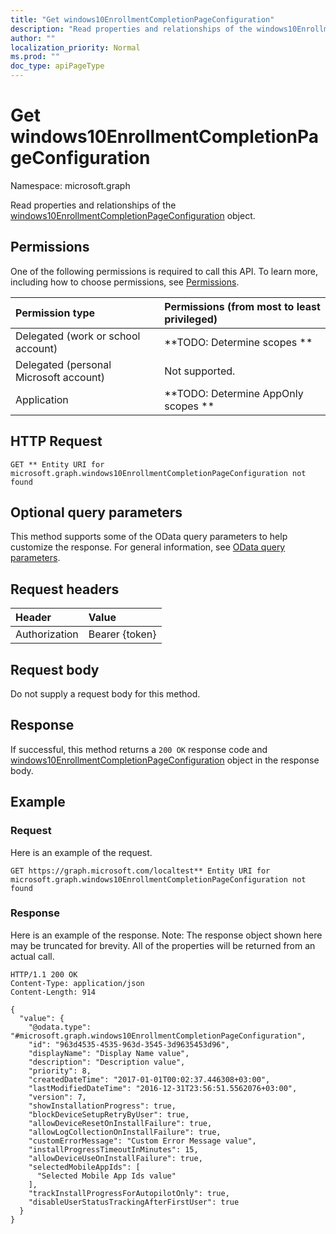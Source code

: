 ```yaml
---
title: "Get windows10EnrollmentCompletionPageConfiguration"
description: "Read properties and relationships of the windows10EnrollmentCompletionPageConfiguration object."
author: ""
localization_priority: Normal
ms.prod: ""
doc_type: apiPageType
---
```


# Get windows10EnrollmentCompletionPageConfiguration

Namespace: microsoft.graph

Read properties and relationships of the [windows10EnrollmentCompletionPageConfiguration](../resources/windows10enrollmentcompletionpageconfiguration.md) object.

## Permissions
One of the following permissions is required to call this API. To learn more, including how to choose permissions, see [Permissions](/concepts/permissions-reference.md).

|Permission type|Permissions (from most to least privileged)|
|:---|:---|
|Delegated (work or school account)|**TODO: Determine scopes **|
|Delegated (personal Microsoft account)|Not supported.|
|Application|**TODO: Determine AppOnly scopes **|

## HTTP Request
<!-- {
  "blockType": "ignored"
}
-->
``` http
GET ** Entity URI for microsoft.graph.windows10EnrollmentCompletionPageConfiguration not found
```

## Optional query parameters
This method supports some of the OData query parameters to help customize the response. For general information, see [OData query parameters](/graph/query-parameters).

## Request headers
|Header|Value|
|:---|:---|
|Authorization|Bearer {token}|

## Request body
Do not supply a request body for this method.

## Response
If successful, this method returns a `200 OK` response code and [windows10EnrollmentCompletionPageConfiguration](../resources/windows10enrollmentcompletionpageconfiguration.md) object in the response body.

## Example

### Request
Here is an example of the request.
<!-- {
  "blockType": "request",
  "name": "get_windows10enrollmentcompletionpageconfiguration"
}
-->
``` http
GET https://graph.microsoft.com/localtest** Entity URI for microsoft.graph.windows10EnrollmentCompletionPageConfiguration not found
```

### Response
Here is an example of the response. Note: The response object shown here may be truncated for brevity. All of the properties will be returned from an actual call.
<!-- {
  "blockType": "response",
  "truncated": true,
  "@odata.type": "microsoft.graph.windows10EnrollmentCompletionPageConfiguration"
}
-->
``` http
HTTP/1.1 200 OK
Content-Type: application/json
Content-Length: 914

{
  "value": {
    "@odata.type": "#microsoft.graph.windows10EnrollmentCompletionPageConfiguration",
    "id": "963d4535-4535-963d-3545-3d9635453d96",
    "displayName": "Display Name value",
    "description": "Description value",
    "priority": 8,
    "createdDateTime": "2017-01-01T00:02:37.446308+03:00",
    "lastModifiedDateTime": "2016-12-31T23:56:51.5562076+03:00",
    "version": 7,
    "showInstallationProgress": true,
    "blockDeviceSetupRetryByUser": true,
    "allowDeviceResetOnInstallFailure": true,
    "allowLogCollectionOnInstallFailure": true,
    "customErrorMessage": "Custom Error Message value",
    "installProgressTimeoutInMinutes": 15,
    "allowDeviceUseOnInstallFailure": true,
    "selectedMobileAppIds": [
      "Selected Mobile App Ids value"
    ],
    "trackInstallProgressForAutopilotOnly": true,
    "disableUserStatusTrackingAfterFirstUser": true
  }
}
```

